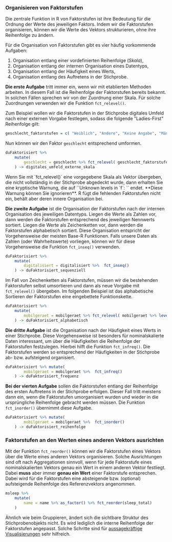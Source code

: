 ### Organisieren von Faktorstufen

Die zentrale Funktion in R von Faktorstufen ist ihre Bedeutung für die Ordnung der Werte des jeweiligen Faktors. Indem wir die Faktorstufen organisieren, können wir die Werte des Vektors strukturieren, ohne ihre Reihenfolge zu ändern. 

Für die Organisation von Faktorstufen gibt es vier häufig vorkommende Aufgaben: 

1. Organisation entlang einer vordefinierten Reihenfolge (*Skala*),
2. Organisation entlang der internen Organisation eines Datentyps,
3. Organisation entlang der Häufigkeit eines Werts,
4. Organisation entlang des Auftretens in der Stichprobe.

**Die erste Aufgabe** tritt immer ein, wenn wir mit etablierten Methoden arbeiten. In diesem Fall ist die Reihenfolge der Faktorstufen bereits bekannt. In solchen Fällen sprechen wir von der Zuordnung einer Skala. Für solche Zuordnungen verwenden wir die Funktion ``fct_relevel()``.

Zum Beispiel wollen wir die Faktorstufen in der Stichprobe digitales Umfeld nach einer externen Vorgabe festlegen, sodass die folgende "Ladies-First" Reihenfolge gilt:

```R
geschlecht_faktorstufen = c( "Weiblich", "Andere", "Keine Angabe", "Männlich" )
```

Nun können wir den Faktor ``geschlecht`` entsprechend umformen.

```R 
duFaktorisiert %>% 
    mutate(
        geschlecht = geschlecht %>% fct_relevel( geschlecht_faktorstufen )
    ) -> digitales_umfeld_externe_skala
```

<p class="alert alert-warning" markdown="1">
Wenn Sie mit `fct_relevel()` eine vorgegebene Skala als Vektor übergeben, die nicht vollständig in der Stichprobe abgedeckt wurde, dann erhalten Sie eine kryptische Warnung, die auf ``Unknown levels in `f`: `` endet. **Diese Warnung können Sie ignorieren**. R fügt die fehlenden Faktorstufen nicht ein, behält aber deren innere Organisation bei.
</p>

**Die zweite Aufgabe** ist die Organisation der Faktorstufen nach der internen Organisation des jeweiligen Datentyps. Liegen die Werte als Zahlen vor, dann werden die Faktorstufen entsprechend des jeweiligen Nennwerts sortiert. Liegen die Werte als Zeichenketten vor, dann werden die Faktorstufen alphabetisch sortiert. Diese Organisation entspricht der Vorgehensweise der meisten Base-R Funktionen. Falls unsere Daten als Zahlen (oder Wahrheitswerte) vorliegen, können wir für diese Vorgehensweise die Funktion ``fct_inseq()`` verwenden. 

```R 
duFaktorisiert %>% 
    mutate(
        digitalisiert = digitalisiert %>%  fct_inseq()
    ) -> duFaktorisiert_sequenziell
```

Im Fall von Zeichenketten als Faktorstufen, müssen wir die bestehenden Faktorstufen selbst umsortieren und dann als neue Vorgabe mit ``fct_relevel()`` übergeben. Im folgenden Beispiel ist das alphabetische Sortieren der Faktorstufen eine eingebettete Funktionskette.

```R
duFaktorisiert %>% 
    mutate(
        mobilgeraet = mobilgeraet %>% fct_relevel( mobilgeraet %>% levels() %>% sort() )
    ) -> duFaktorisiert_alphabetisch
```

**Die dritte Aufgabe** ist die Organisation nach der Häufigkeit eines Werts in einer Stichprobe. Diese Vorgehensweise ist besonders für nominalskalierte Daten interessant, um über die Häufigkeiten die Reihenfolge der Faktorstufen festzulegen. Hierbei hilft die Funktion ``fct_infreq()``. Die Faktorstufen werden so entsprechend der Häufigkeiten in der Stichprobe ab- bzw. aufsteigend organisiert. 

```R
duFaktorisiert %>% mutate(
        mobilgeraet = mobilgeraet %>%  fct_infreq()
    ) -> duFaktorisiert_frequenz
```

**Bei der vierten Aufgabe** sollen die Faktorstufen entlang der Reihenfolge des ersten Auftretens in der Stichprobe erfolgen. Dieser Fall tritt meistens dann ein, wenn die  Faktorstufen umorganisiert wurden und wieder in die ursprüngliche Reihenfolge gebracht werden müssen. Die Funktion ``fct_inorder()`` übernimmt diese Aufgabe.

```R
duFaktorisiert %>% mutate(
        mobilgeraet = mobilgeraet %>%  fct_inorder()
    ) -> duFaktorisiert_reihenfolge
```

### Faktorstufen an den Werten eines anderen Vektors ausrichten

Mit der Funktion ``fct_reorder()``  können wir die Faktorstufen eines Vektors über die Werte eines anderen Vektors organisieren. Solche Ausrichtungen sind oft nach Aggregationen sinnvoll, wenn für jede Faktorstufe eines nominalskalierten Vektors genau ein Wert in einem anderen Vektor festliegt. Dabei **muss** aber immer **genau ein Wert** einer Faktorstufe entsprechen. Dabei wird für die Faktorstufen eine absteigende bzw. (optional) aufsteigende Reihenfolge des Referenzvektors angenommen. 

```R
msleep %>% 
    mutate(
        name = name %>% as_factor() %>% fct_reorder(sleep_total)
    )
```

Ähnlich wie beim Gruppieren, ändert sich die sichtbare Struktur des Stichprobenobjekts nicht. Es wird lediglich die interne Reihenfolge der Faktorstufen angepasst. Solche Schritte sind für [aussagekräftige Visualisierungen](https://moodle.zhaw.ch/mod/page/view.php?id=635260) sehr hilfreich.
